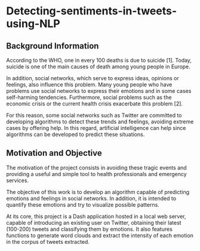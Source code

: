 # Detecting-sentiments-in-tweets-using-NLP
## Background Information
According to the WHO, one in every 100 deaths is due to suicide [1]. Today, suicide is one of the main causes of death among young people in Europe.

In addition, social networks, which serve to express ideas, opinions or feelings, also influence this problem. Many young people who have problems use social networks to express their emotions and in some cases self-harming tendencies.
Furthermore, social problems such as the economic crisis or the current health crisis exacerbate this problem [2].

For this reason, some social networks such as Twitter are committed to developing algorithms to detect these trends and feelings, avoiding extreme cases by offering help.
In this regard, artificial intelligence can help since algorithms can be developed to predict these situations.

## Motivation and Objective
The motivation of the project consists in avoiding these tragic events and providing a useful and simple tool to health professionals and emergency services.

The objective of this work is to develop an algorithm capable of predicting emotions and feelings in social networks. In addition, it is intended to quantify these emotions and try to visualize possible patterns.

At its core, this project is a Dash application hosted in a local web server, capable of introducing an existing user on Twitter, obtaining their latest (100-200) tweets and classifying them by emotions. It also features functions to generate word clouds and extract the intensity of each emotion in the corpus of tweets extracted.
